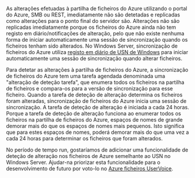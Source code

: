 As alterações efetuadas à partilha de ficheiros do Azure utilizando o portal do Azure, SMB ou REST, imediatamente não são detetadas e replicadas como alterações para o ponto final do servidor são. Alterações não são replicadas imediatamente porque os ficheiros do Azure ainda não tem registo em diário/notificações de alteração, pelo que não existe nenhuma forma de iniciar automaticamente uma sessão de sincronização quando os ficheiros tenham sido alterados. No Windows Server, sincronização de ficheiros do Azure utiliza [registo em diário de USN de Windows](https://msdn.microsoft.com/library/windows/desktop/aa363798.aspx) para iniciar automaticamente uma sessão de sincronização quando alterar ficheiros.

Para detetar as alterações à partilha de ficheiros do Azure, a sincronização de ficheiros do Azure tem uma tarefa agendada denominada uma "alteração de deteção tarefa", que enumera todos os ficheiros na partilha de ficheiros e compara-os para a versão de sincronização para esse ficheiro. Quando a tarefa de deteção de alteração determina os ficheiros foram alteradas, sincronização de ficheiros do Azure inicia uma sessão de sincronização. A tarefa de deteção de alteração é iniciada a cada 24 horas. Porque a tarefa de deteção de alteração funciona ao enumerar todos os ficheiros na partilha de ficheiros do Azure, espaços de nomes de grande demorar mais do que os espaços de nomes mais pequenos. Isto significa que para estes espaços de nomes, poderá demorar mais do que uma vez a cada 24 horas para determinar os ficheiros que foram alterados. 

No período de tempo run, gostaríamos de adicionar uma funcionalidade de deteção de alteração nos ficheiros de Azure semelhante ao USN no Windows Server. Ajudar-na priorizar esta funcionalidade para o desenvolvimento de futuro por voto-lo no [Azure ficheiros UserVoice](https://feedback.azure.com/forums/217298-storage/category/180670-files).
